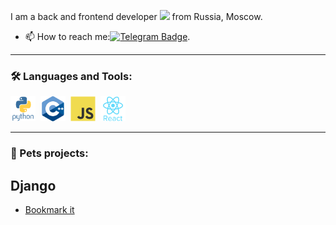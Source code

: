 <p>
   I am a back and frontend developer <img src="https://media.giphy.com/media/WUlplcMpOCEmTGBtBW/giphy.gif" width="30"> from Russia, Moscow.

- :mailbox: How to reach me:[![Telegram Badge](https://img.shields.io/badge/-Telegram-blue?style=flat&logo=Telegram&logoColor=white)](https://t.me/yaspichihin/)</a>.
</p>

---

### :hammer_and_wrench: Languages and Tools:
<div>
  <img src="https://github.com/devicons/devicon/blob/master/icons/python/python-original-wordmark.svg" title="Python" width="40" height="40"/>&nbsp;
  <img src="https://github.com/devicons/devicon/blob/master/icons/cplusplus/cplusplus-original.svg" title="C++" width="40" height="40"/>&nbsp;
  <img src="https://github.com/devicons/devicon/blob/master/icons/javascript/javascript-original.svg" title="JS" width="40" height="40"/>&nbsp;
  <img src="https://github.com/devicons/devicon/blob/master/icons/react/react-original-wordmark.svg" title="React" width="40" height="40"/>&nbsp;
</div>

---

### 📖 Pets projects:
<div>
   <h2>Django</h1>
   <ul>
      <li><a href="https://github.com/yaspichihin/bookmark_it">Bookmark it</a></li>
   </ul>
</div>
